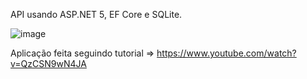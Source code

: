 API usando ASP.NET 5, EF Core e SQLite.

 ![image](https://github.com/ribeirorray/api-aspnet-5-ef-core-sqlite2023/assets/52137076/6a9260e7-4a90-4801-ad2d-e3d390e3c773)

Aplicação feita seguindo tutorial => https://www.youtube.com/watch?v=QzCSN9wN4JA
